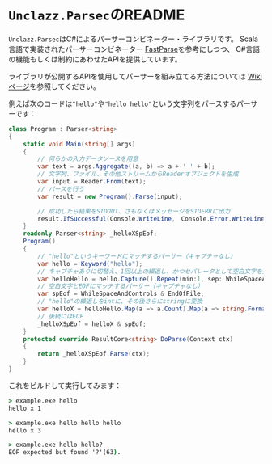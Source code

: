 # `Unclazz.Parsec`のREADME

`Unclazz.Parsec`はC#によるパーサーコンビネーター・ライブラリです。
Scala言語で実装されたパーサーコンビネーター [FastParse](https://github.com/lihaoyi/fastparse)を参考にしつつ、
C#言語の機能もしくは制約にあわせたAPIを提供しています。

ライブラリが公開するAPIを使用してパーサーを組み立てる方法については
[Wikiページ](https://github.com/mizukyf/Unclazz.Parsec/wiki)を参照してください。

例えば次のコードは`"hello"`や`"hello hello"`という文字列をパースするパーサーです：

```cs
class Program : Parser<string>
{
    static void Main(string[] args)
    {
        // 何らかの入力データソースを用意
        var text = args.Aggregate((a, b) => a + ' ' + b);
        // 文字列、ファイル、その他ストリームからReaderオブジェクトを生成
        var input = Reader.From(text);
        // パースを行う
        var result = new Program().Parse(input);

        // 成功したら結果をSTDOUT、さもなくばメッセージをSTDERRに出力
        result.IfSuccessful(Console.WriteLine,　Console.Error.WriteLine);
    }
    readonly Parser<string> _helloXSpEof;
    Program()
    {
        // "hello"というキーワードにマッチするパーサー（キャプチャなし）
        var hello = Keyword("hello");
        // キャプチャありに切替え、1回以上の繰返し、かつセパレータとして空白文字を指定
        var helloHello = hello.Capture().Repeat(min:1, sep: WhileSpaceAndControls);
        // 空白文字とEOFにマッチするパーサー（キャプチャなし）
        var spEof = WhileSpaceAndControls & EndOfFile;
        // "hello"の繰返しをintに、その後さらにstringに変換
        var helloX = helloHello.Map(a => a.Count).Map(a => string.Format("hello x {0}", a));
        // 後続にはEOF
        _helloXSpEof = helloX & spEof;
    }
    protected override ResultCore<string> DoParse(Context ctx)
    {
        return _helloXSpEof.Parse(ctx);
    }
}
```

これをビルドして実行してみます：

```bat
> example.exe hello
hello x 1

> example.exe hello hello hello 
hello x 3

> example.exe hello hello?
EOF expected but found '?'(63).
```
